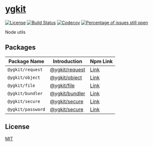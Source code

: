 # [ygkit](https://github.com/yugasun/ygkit)

[![License](https://img.shields.io/badge/license-MIT-blue.svg)](https://github.com/yugasun/ygkit/blob/master/LICENSE)
[![Build Status](https://github.com/yugasun/ygkit/workflows/Test/badge.svg)](https://github.com/yugasun/ygkit/actions?query=workflow:Test)
[![Codecov](https://img.shields.io/codecov/c/github/yugasun/ygkit/coverage.svg?style=flat-square)](https://codecov.io/gh/yugasun/ygkit/)
[![Percentage of issues still open](http://isitmaintained.com/badge/open/yugasun/ygkit.svg)](http://isitmaintained.com/project/yugasun/ygkit 'Percentage of issues still open')

Node utils

## Packages

| Package Name      | Introduction                                   | Npm Link                                              |
| ----------------- | ---------------------------------------------- | ----------------------------------------------------- |
| `@ygkit/request`  | [@ygkit/request](./packages/request/README.md) | [Link](https://www.npmjs.com/package/@ygkit/request)  |
| `@ygkit/object`   | [@ygkit/object](./packages/object/README.md)   | [Link](https://www.npmjs.com/package/@ygkit/object)   |
| `@ygkit/file`     | [@ygkit/file](./packages/file/README.md)       | [Link](https://www.npmjs.com/package/@ygkit/file)     |
| `@ygkit/bundler`  | [@ygkit/bundler](./packages/bundler/README.md) | [Link](https://www.npmjs.com/package/@ygkit/bundler)  |
| `@ygkit/secure`   | [@ygkit/secure](./packages/secure/README.md)   | [Link](https://www.npmjs.com/package/@ygkit/secure)   |
| `@ygkit/password` | [@ygkit/secure](./packages/password/README.md) | [Link](https://www.npmjs.com/package/@ygkit/password) |

## License

[MIT](./LICENSE)
